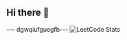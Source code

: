 ## Hi there 👋
--- dgwqiufguegfb---
![LeetCode Stats](https://leetcard.jacoblin.cool/suganth__?theme=dark&font=Source%20Sans%203&ext=heatmap)
<!--
**vishnupriya2607/vishnupriya2607** is a ✨ _special_ ✨ repository because its `README.md` (this file) appears on your GitHub profile.

Here are some ideas to get you started:

- 🔭 I’m currently working on ...
- 🌱 I’m currently learning ...
- 👯 I’m looking to collaborate on ...
- 🤔 I’m looking for help with ...
- 💬 Ask me about ...
- 📫 How to reach me: ...
- 😄 Pronouns: ...
- ⚡ Fun fact: ...
-->
